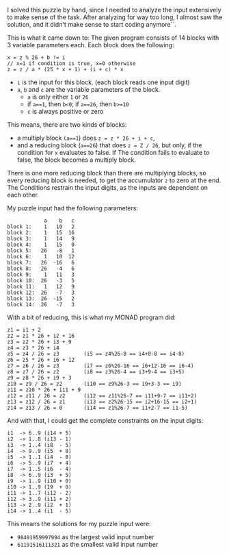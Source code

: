 I solved this puzzle by hand, since I needed to analyze the input extensively to make sense of the task.
After analyzing for way too long, I almost saw the solution, and it didn't make sense to start coding anymore``.

This is what it came down to:
The given program consists of 14 blocks with 3 variable parameters each.
Each block does the following:
```
x = z % 26 + b != i                    
// x=1 if condition is true, x=0 otherwise
z = z / a * (25 * x + 1) + (i + c) * x
```

- `i` is the input for this block. (each block reads one input digit)
- `a`, `b` and `c` are the variable parameters of the block.
  - `a` is only either `1` or `26`
  - if `a==1`, then `b<0`; if `a==26`, then `b>=10`
  - `c` is always positive or zero

This means, there are two kinds of blocks:
- a multiply block `(a==1`) does `z = z * 26 + i + c`,
- and a reducing block (`a==26`) that does `z = Z / 26`, but only, if the condition for `x` evaluates to false. If The condition fails to evaluate to false, the block becomes a multiply block.

There is one more reducing block than there are multiplying blocks, so every reducing block is needed, to get the accumulator `z` to zero at the end. The Conditions restrain the input digits, as the inputs are dependent on each other.

My puzzle input had the following parameters:
```
            a    b   c
block 1:    1   10   2
block 2:    1   15  16
block 3:    1   14   9
block 4:    1   15   0
block 5:   26   -8   1
block 6:    1   10  12
block 7:   26  -16   6
block 8:   26   -4   6
block 9:    1   11   3
block 10:  26   -3   5
block 11:   1   12   9
block 12:  26   -7   3
block 13:  26  -15   2
block 14:  26   -7   3
```

With a bit of reducing, this is what my MONAD program did:
```
z1 = i1 + 2
z2 = z1 * 26 + i2 + 16
z3 = z2 * 26 + i3 + 9
z4 = z3 * 26 + i4
z5 = z4 / 26 = z3        (i5 == z4%26-8 == i4+0-8 == i4-8)
z6 = z5 * 26 + i6 + 12
z7 = z6 / 26 = z3        (i7 == z6%26-16 == i6+12-16 == i6-4)
z8 = z7 / 26 = z2        (i8 == z3%26-4 == i3+9-4 == i3+5)
z9 = z8 * 26 + i9 + 3
z10 = z9 / 26 = z2       (i10 == z9%26-3 == i9+3-3 == i9)
z11 = z10 * 26 + i11 + 9
z12 = z11 / 26 = z2      (i12 == z11%26-7 == i11+9-7 == i11+2)
z13 = z12 / 26 = z1      (i13 == z2%26-15 == i2+16-15 == i2+1)
z14 = z13 / 26 = 0       (i14 == z1%26-7 == i1+2-7 == i1-5)
```

And with that, I could get the complete constraints on the input digits:
```
i1  -> 6..9 (i14 + 5)
i2  -> 1..8 (i13 - 1)
i3  -> 1..4 (i8  - 5)
i4  -> 9..9 (i5  + 8)
i5  -> 1..1 (i4  - 8)
i6  -> 5..9 (i7  + 4)
i7  -> 1..5 (i6  - 4)
i8  -> 6..9 (i3  + 5)
i9  -> 1..9 (i10 + 0)
i10 -> 1..9 (19  + 0)
i11 -> 1..7 (i12 - 2)
i12 -> 3..9 (i11 + 2)
i13 -> 2..9 (i2  + 1)
i14 -> 1..4 (i1  - 5)
```

This means the solutions for my puzzle input were:
- `98491959997994` as the largest valid input number
- `61191516111321` as the smallest valid input number
